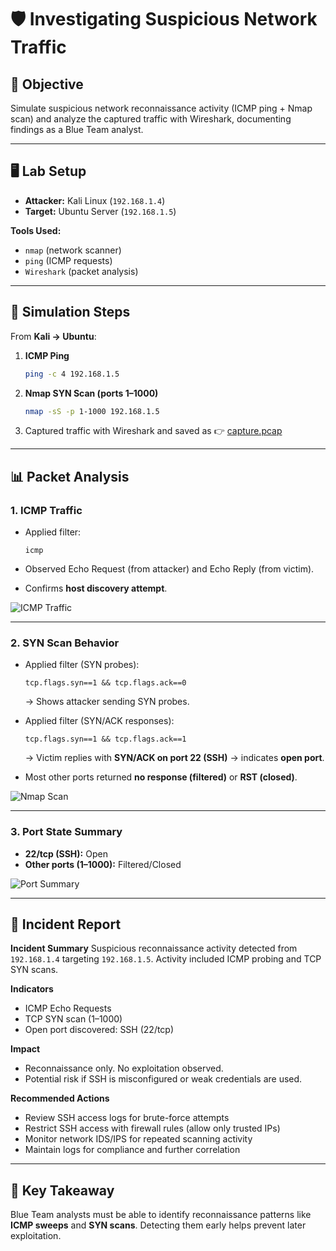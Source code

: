 
# 🛡️ Investigating Suspicious Network Traffic

## 📌 Objective
Simulate suspicious network reconnaissance activity (ICMP ping + Nmap scan) and analyze the captured traffic with Wireshark, documenting findings as a Blue Team analyst.

---

## 🖥️ Lab Setup
- **Attacker:** Kali Linux (`192.168.1.4`)  
- **Target:** Ubuntu Server (`192.168.1.5`)  

**Tools Used:**  
- `nmap` (network scanner)  
- `ping` (ICMP requests)  
- `Wireshark` (packet analysis)  

---

## 🔧 Simulation Steps
From **Kali → Ubuntu**:

1. **ICMP Ping**
   ```bash
   ping -c 4 192.168.1.5


2. **Nmap SYN Scan (ports 1–1000)**

   ```bash
   nmap -sS -p 1-1000 192.168.1.5
   ```

3. Captured traffic with Wireshark and saved as
   👉 [capture.pcap](https://drive.google.com/file/d/1wst4Hf9dRMbz1uuhYlyG9tmzah53CxbV/view?usp=drive_link)

---

## 📊 Packet Analysis

### 1. ICMP Traffic

* Applied filter:

  ```wireshark
  icmp
  ```
* Observed Echo Request (from attacker) and Echo Reply (from victim).
* Confirms **host discovery attempt**.

![ICMP Traffic](https://drive.google.com/uc?export=view\&id=11N0nkux9J1zMbOJxC8NLh_uI0QWsAXQG)

---

### 2. SYN Scan Behavior

* Applied filter (SYN probes):

  ```wireshark
  tcp.flags.syn==1 && tcp.flags.ack==0
  ```

  → Shows attacker sending SYN probes.

* Applied filter (SYN/ACK responses):

  ```wireshark
  tcp.flags.syn==1 && tcp.flags.ack==1
  ```

  → Victim replies with **SYN/ACK on port 22 (SSH)** → indicates **open port**.

* Most other ports returned **no response (filtered)** or **RST (closed)**.

![Nmap Scan](https://drive.google.com/uc?export=view\&id=1Pq0Aan4sNyYY5Juz7DJjo4OEUhxbp3f0)

---

### 3. Port State Summary

* **22/tcp (SSH):** Open
* **Other ports (1–1000):** Filtered/Closed

![Port Summary](https://drive.google.com/uc?export=view\&id=1liYSGzY0vdfMjsr8MkHnpQc0HERm9ySV)

---

## 📑 Incident Report

**Incident Summary**
Suspicious reconnaissance activity detected from `192.168.1.4` targeting `192.168.1.5`. Activity included ICMP probing and TCP SYN scans.

**Indicators**

* ICMP Echo Requests
* TCP SYN scan (1–1000)
* Open port discovered: SSH (22/tcp)

**Impact**

* Reconnaissance only. No exploitation observed.
* Potential risk if SSH is misconfigured or weak credentials are used.

**Recommended Actions**

* Review SSH access logs for brute-force attempts
* Restrict SSH access with firewall rules (allow only trusted IPs)
* Monitor network IDS/IPS for repeated scanning activity
* Maintain logs for compliance and further correlation

---

## 📝 Key Takeaway

Blue Team analysts must be able to identify reconnaissance patterns like **ICMP sweeps** and **SYN scans**. Detecting them early helps prevent later exploitation.

```


